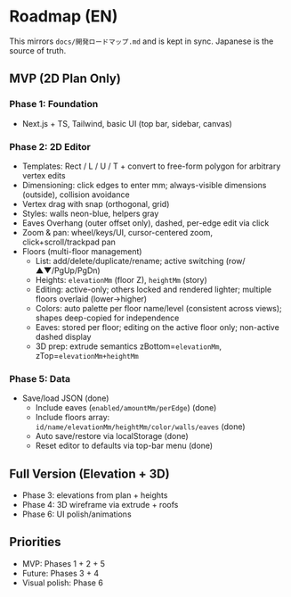 # Roadmap (EN)

This mirrors `docs/開発ロードマップ.md` and is kept in sync. Japanese is the source of truth.

## MVP (2D Plan Only)

### Phase 1: Foundation
- Next.js + TS, Tailwind, basic UI (top bar, sidebar, canvas)

### Phase 2: 2D Editor
- Templates: Rect / L / U / T + convert to free-form polygon for arbitrary vertex edits
- Dimensioning: click edges to enter mm; always-visible dimensions (outside), collision avoidance
- Vertex drag with snap (orthogonal, grid)
- Styles: walls neon-blue, helpers gray
- Eaves Overhang (outer offset only), dashed, per-edge edit via click
- Zoom & pan: wheel/keys/UI, cursor-centered zoom, click+scroll/trackpad pan
- Floors (multi-floor management)
  - List: add/delete/duplicate/rename; active switching (row/▲▼/PgUp/PgDn)
  - Heights: `elevationMm` (floor Z), `heightMm` (story)
  - Editing: active-only; others locked and rendered lighter; multiple floors overlaid (lower→higher)
  - Colors: auto palette per floor name/level (consistent across views); shapes deep-copied for independence
  - Eaves: stored per floor; editing on the active floor only; non-active dashed display
  - 3D prep: extrude semantics zBottom=`elevationMm`, zTop=`elevationMm+heightMm`

### Phase 5: Data
- Save/load JSON (done)
  - Include eaves (`enabled/amountMm/perEdge`) (done)
  - Include floors array: `id/name/elevationMm/heightMm/color/walls/eaves` (done)
  - Auto save/restore via localStorage (done)
  - Reset editor to defaults via top-bar menu (done)

## Full Version (Elevation + 3D)
- Phase 3: elevations from plan + heights
- Phase 4: 3D wireframe via extrude + roofs
- Phase 6: UI polish/animations

## Priorities
- MVP: Phases 1 + 2 + 5
- Future: Phases 3 + 4
- Visual polish: Phase 6

